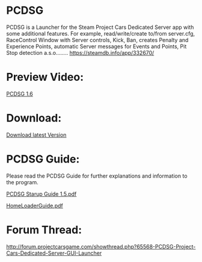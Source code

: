 # PCDSG
PCDSG is a Launcher for the Steam Project Cars Dedicated Server app with some additional features. For example, read/write/create to/from server.cfg, RaceControl Window with Server controls, Kick, Ban, creates Penalty and Experience Points, automatic Server messages for Events and Points, Pit Stop detection a.s.o........ https://steamdb.info/app/332670/

# Preview Video:
[PCDSG 1.6](https://youtu.be/yXlGxzeeMXQ)

# Download:
[Download latest Version](https://github.com/CogentHub/PCDSG/releases)

# PCDSG Guide:
Please read the PCDSG Guide for further explanations and information to the program.

[PCDSG Starup Guide 1.5.pdf](https://github.com/CogentHub/PCDSG/blob/master/PCDSG_1.5.pdf)

[HomeLoaderGuide.pdf](https://github.com/CogentHub/PCDSG/blob/master/PCDSG%20StartUp%20Guide.pdf)

# Forum Thread:
http://forum.projectcarsgame.com/showthread.php?65568-PCDSG-Project-Cars-Dedicated-Server-GUI-Launcher

